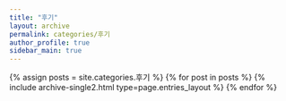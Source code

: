 ```yaml
---
title: "후기"
layout: archive
permalink: categories/후기
author_profile: true
sidebar_main: true
---
```


{% assign posts = site.categories.후기 %}
{% for post in posts %} {% include archive-single2.html type=page.entries_layout %} {% endfor %}

